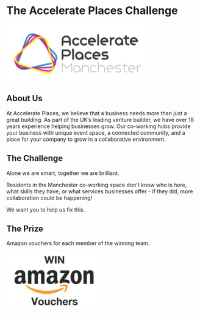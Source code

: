 # The Accelerate Places Challenge

<img src='AP-Manchester-Logo-300px-120-px.gif' height="150" width="auto" />

## About Us
At Accelerate Places, we believe that a business needs more than just a great building. 
As part of the UK’s leading venture builder, we have over 18 years experience helping businesses grow. Our co-working hubs provide your business with unique event space, a connected community, and a place for your company to grow in a collaborative environment.

## The Challenge
Alone we are smart, together we are brilliant.

Residents in the Manchester co-working space don't know who is here, what skills they have, or what services businesses offer - if they did, more collaboration could be happening!

We want you to help us fix this.


## The Prize
Amazon vouchers for each member of the winning team.

<img src='amazon-vouchers.jpg' height="150" width="auto" />
